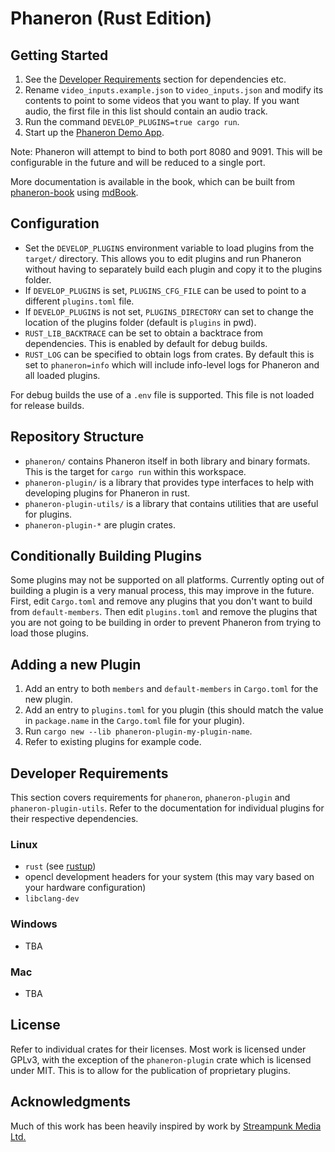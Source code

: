 # Phaneron (Rust Edition)

## Getting Started
1. See the [Developer Requirements](#developer-requirements) section for dependencies etc.
2. Rename `video_inputs.example.json` to `video_inputs.json` and modify its contents to point to some videos that you want to play. If you want audio, the first file in this list should contain an audio track.
3. Run the command `DEVELOP_PLUGINS=true cargo run`.
4. Start up the [Phaneron Demo App](https://github.com/superflytv/phaneron-demo-app).

Note: Phaneron will attempt to bind to both port 8080 and 9091. This will be configurable in the future and will be reduced to a single port.

More documentation is available in the book, which can be built from [phaneron-book](./phaneron-book) using [mdBook](https://rust-lang.github.io/mdBook/index.html).

## Configuration
- Set the `DEVELOP_PLUGINS` environment variable to load plugins from the `target/` directory. This allows you to edit plugins and run Phaneron without having to separately build each plugin and copy it to the plugins folder.
- If `DEVELOP_PLUGINS` is set, `PLUGINS_CFG_FILE` can be used to point to a different `plugins.toml` file.
- If `DEVELOP_PLUGINS` is not set, `PLUGINS_DIRECTORY` can set to change the location of the plugins folder (default is `plugins` in pwd).
- `RUST_LIB_BACKTRACE` can be set to obtain a backtrace from dependencies. This is enabled by default for debug builds.
- `RUST_LOG` can be specified to obtain logs from crates. By default this is set to `phaneron=info` which will include info-level logs for Phaneron and all loaded plugins.

For debug builds the use of a `.env` file is supported. This file is not loaded for release builds.

## Repository Structure
- `phaneron/` contains Phaneron itself in both library and binary formats. This is the target for `cargo run` within this workspace.
- `phaneron-plugin/` is a library that provides type interfaces to help with developing plugins for Phaneron in rust.
- `phaneron-plugin-utils/` is a library that contains utilities that are useful for plugins.
- `phaneron-plugin-*` are plugin crates.

## Conditionally Building Plugins
Some plugins may not be supported on all platforms. Currently opting out of building a plugin is a very manual process, this may improve in the future. First, edit `Cargo.toml` and remove any plugins that you don't want to build from `default-members`. Then edit `plugins.toml` and remove the plugins that you are not going to be building in order to prevent Phaneron from trying to load those plugins.

## Adding a new Plugin
1. Add an entry to both `members` and `default-members` in `Cargo.toml` for the new plugin.
2. Add an entry to `plugins.toml` for you plugin (this should match the value in `package.name` in the `Cargo.toml` file for your plugin).
3. Run `cargo new --lib phaneron-plugin-my-plugin-name`.
4. Refer to existing plugins for example code.

## Developer Requirements

This section covers requirements for `phaneron`, `phaneron-plugin` and `phaneron-plugin-utils`. Refer to the documentation for individual plugins for their respective dependencies.

### Linux
- `rust` (see [rustup](https://rustup.rs/))
- opencl development headers for your system (this may vary based on your hardware configuration)
- `libclang-dev`

### Windows
- TBA

### Mac
- TBA

## License
Refer to individual crates for their licenses. Most work is licensed under GPLv3, with the exception of the `phaneron-plugin` crate which is licensed under MIT. This is to allow for the publication of proprietary plugins.

## Acknowledgments
Much of this work has been heavily inspired by work by [Streampunk Media Ltd.](https://github.com/Streampunk/phaneron)
